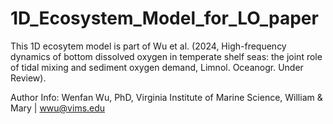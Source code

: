 # 1D_Ecosystem_Model_for_LO_paper

This 1D ecosytem model is part of Wu et al. (2024, High-frequency dynamics of bottom dissolved oxygen in temperate shelf seas: the joint role of tidal mixing and sediment oxygen demand, Limnol. Oceanogr. Under Review).



Author Info: Wenfan Wu, PhD, Virginia Institute of Marine Science, William & Mary | wwu@vims.edu
